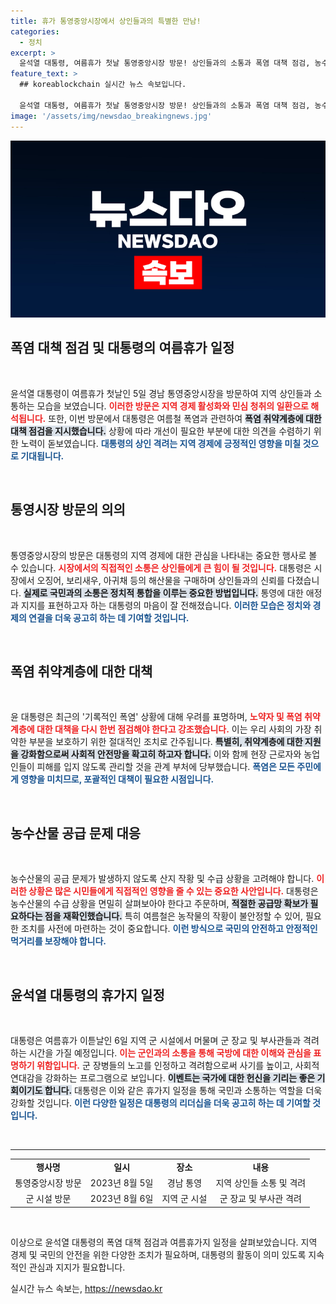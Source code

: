 ```yaml
---
title: 휴가 통영중앙시장에서 상인들과의 특별한 만남!
categories:
  - 정치
excerpt: >
  윤석열 대통령, 여름휴가 첫날 통영중앙시장 방문! 상인들과의 소통과 폭염 대책 점검, 농수산물 수급 상황 챙기는 모습을 보여줍니다. 그의 특별한 하루를 놓치지 마세요!
feature_text: >
  ## koreablockchain 실시간 뉴스 속보입니다.

  윤석열 대통령, 여름휴가 첫날 통영중앙시장 방문! 상인들과의 소통과 폭염 대책 점검, 농수산물 수급 상황 챙기는 모습을 보여줍니다. 그의 특별한 하루를 놓치지 마세요!
image: '/assets/img/newsdao_breakingnews.jpg'
---
```


<p><img src="/assets/img/newsdao_breakingnews.jpg" alt="koreablockchain 속보" /></p>

<h2 data-ke-size="size26">폭염 대책 점검 및 대통령의 여름휴가 일정</h2>

<p data-ke-size="size16">&nbsp;</p>

<p>윤석열 대통령이 여름휴가 첫날인 5일 경남 통영중앙시장을 방문하여 지역 상인들과 소통하는 모습을 보였습니다. <b><span style="color: #ee2323;">이러한 방문은 지역 경제 활성화와 민심 청취의 일환으로 해석됩니다.</span></b> 또한, 이번 방문에서 대통령은 여름철 폭염과 관련하여 <b><span style="background-color: #21538527;">폭염 취약계층에 대한 대책 점검을 지시했습니다.</span></b> 상황에 따라 개선이 필요한 부분에 대한 의견을 수렴하기 위한 노력이 돋보였습니다. <b><span style="color: #1a5490;">대통령의 상인 격려는 지역 경제에 긍정적인 영향을 미칠 것으로 기대됩니다.</span></b></p>

<p data-ke-size="size16">&nbsp;</p>

<h2 data-ke-size="size26">통영시장 방문의 의의</h2>

<p data-ke-size="size16">&nbsp;</p>

<p>통영중앙시장의 방문은 대통령의 지역 경제에 대한 관심을 나타내는 중요한 행사로 볼 수 있습니다. <b><span style="color: #ee2323;">시장에서의 직접적인 소통은 상인들에게 큰 힘이 될 것입니다.</span></b> 대통령은 시장에서 오징어, 보리새우, 아귀채 등의 해산물을 구매하며 상인들과의 신뢰를 다졌습니다. <b><span style="background-color: #21538527;">실제로 국민과의 소통은 정치적 통합을 이루는 중요한 방법입니다.</span></b> 통영에 대한 애정과 지지를 표현하고자 하는 대통령의 마음이 잘 전해졌습니다. <b><span style="color: #1a5490;">이러한 모습은 정치와 경제의 연결을 더욱 공고히 하는 데 기여할 것입니다.</span></b></p>

<p data-ke-size="size16">&nbsp;</p>

<h2 data-ke-size="size26">폭염 취약계층에 대한 대책</h2>

<p data-ke-size="size16">&nbsp;</p>

<p>윤 대통령은 최근의 '기록적인 폭염' 상황에 대해 우려를 표명하며, <b><span style="color: #ee2323;">노약자 및 폭염 취약계층에 대한 대책을 다시 한번 점검해야 한다고 강조했습니다.</span></b> 이는 우리 사회의 가장 취약한 부분을 보호하기 위한 절대적인 조치로 간주됩니다. <b><span style="background-color: #21538527;">특별히, 취약계층에 대한 지원을 강화함으로써 사회적 안전망을 확고히 하고자 합니다.</span></b> 이와 함께 현장 근로자와 농업인들이 피해를 입지 않도록 관리할 것을 관계 부처에 당부했습니다. <b><span style="color: #1a5490;">폭염은 모든 주민에게 영향을 미치므로, 포괄적인 대책이 필요한 시점입니다.</span></b></p>

<p data-ke-size="size16">&nbsp;</p>

<h2 data-ke-size="size26">농수산물 공급 문제 대응</h2>

<p data-ke-size="size16">&nbsp;</p>

<p>농수산물의 공급 문제가 발생하지 않도록 산지 작황 및 수급 상황을 고려해야 합니다. <b><span style="color: #ee2323;">이러한 상황은 많은 시민들에게 직접적인 영향을 줄 수 있는 중요한 사안입니다.</span></b> 대통령은 농수산물의 수급 상황을 면밀히 살펴보아야 한다고 주문하며, <b><span style="background-color: #21538527;">적절한 공급망 확보가 필요하다는 점을 재확인했습니다.</span></b> 특히 여름철은 농작물의 작황이 불안정할 수 있어, 필요한 조치를 사전에 마련하는 것이 중요합니다. <b><span style="color: #1a5490;">이런 방식으로 국민의 안전하고 안정적인 먹거리를 보장해야 합니다.</span></b></p>

<p data-ke-size="size16">&nbsp;</p>

<h2 data-ke-size="size26">윤석열 대통령의 휴가지 일정</h2>

<p data-ke-size="size16">&nbsp;</p>

<p>대통령은 여름휴가 이튿날인 6일 지역 군 시설에서 머물며 군 장교 및 부사관들과 격려하는 시간을 가질 예정입니다. <b><span style="color: #ee2323;">이는 군인과의 소통을 통해 국방에 대한 이해와 관심을 표명하기 위함입니다.</span></b> 군 장병들의 노고를 인정하고 격려함으로써 사기를 높이고, 사회적 연대감을 강화하는 프로그램으로 보입니다. <b><span style="background-color: #21538527;">이벤트는 국가에 대한 헌신을 기리는 좋은 기회이기도 합니다.</span></b> 대통령은 이와 같은 휴가지 일정을 통해 국민과 소통하는 역할을 더욱 강화할 것입니다. <b><span style="color: #1a5490;">이런 다양한 일정은 대통령의 리더십을 더욱 공고히 하는 데 기여할 것입니다.</span></b></p>

<p data-ke-size="size16">&nbsp;</p>

<hr>

<table style="width: 100%; border-collapse: collapse;">
<tbody>
<tr>
<td style="text-align: center; height: 17px;"><b>행사명</b></td>
<td style="text-align: center; height: 17px;"><b>일시</b></td>
<td style="text-align: center; height: 17px;"><b>장소</b></td>
<td style="text-align: center; height: 17px;"><b>내용</b></td>
</tr>
<tr>
<td style="text-align: center; height: 17px;">통영중앙시장 방문</td>
<td style="text-align: center; height: 17px;">2023년 8월 5일</td>
<td style="text-align: center; height: 17px;">경남 통영</td>
<td style="text-align: center; height: 17px;">지역 상인들 소통 및 격려</td>
</tr>
<tr>
<td style="text-align: center; height: 17px;">군 시설 방문</td>
<td style="text-align: center; height: 17px;">2023년 8월 6일</td>
<td style="text-align: center; height: 17px;">지역 군 시설</td>
<td style="text-align: center; height: 17px;">군 장교 및 부사관 격려</td>
</tr>
</tbody>
</table>

<p data-ke-size="size16">&nbsp;</p>

<p>이상으로 윤석열 대통령의 폭염 대책 점검과 여름휴가지 일정을 살펴보았습니다. 지역 경제 및 국민의 안전을 위한 다양한 조치가 필요하며, 대통령의 활동이 의미 있도록 지속적인 관심과 지지가 필요합니다. </p>
실시간 뉴스 속보는, <a href="https://newsdao.kr" rel="dofollow">https://newsdao.kr</a>


